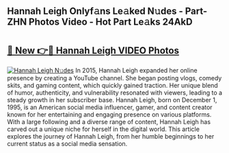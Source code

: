 ## Hannah Leigh Onlyf𝚊ns Le𝚊ked N𝚞des - Part-ZHN Photos Video - Hot Part Le𝚊ks 24AkD

# <h2><a href="http://ab17146.deff.icu/?id=Hannah+Leigh">🔗 New 👉🔴 Hannah Leigh VIDEO Photos</a></h2>

[![Hannah Leigh N𝚞des](https://i.imgur.com/rIISA9y.gif)](http://ab17146.deff.icu/?id=Hannah+Leigh)
In 2015, Hannah Leigh expanded her online presence by creating a YouTube channel. She began posting vlogs, comedy skits, and gaming content, which quickly gained traction. Her unique blend of humor, authenticity, and vulnerability resonated with viewers, leading to a steady growth in her subscriber base. Hannah Leigh, born on December 1, 1995, is an American social media influencer, gamer, and content creator known for her entertaining and engaging presence on various platforms. With a large following and a diverse range of content, Hannah Leigh has carved out a unique niche for herself in the digital world. This article explores the journey of Hannah Leigh, from her humble beginnings to her current status as a social media sensation.
